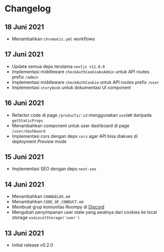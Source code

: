 # Changelog

## 18 Juni 2021

- Menambahkan `chromatic.yml` workflows

## 17 Juni 2021

- Update semua deps terutama `nextjs v11.0.0`
- Implementasi middleware `checkAuthCookieAsAdmin` untuk API routes prefix `/admin`
- Implementasi middleware `checkAuthCookie` untuk API routes prefix `/user`
- Implementasi `storybook` untuk dokumentasi UI component

## 16 Juni 2021

- Refactor code di page `/products/:id` menggunakan `useSWR` daripada `getStaticProps`
- Menambahkan component untuk user dashboard di page `/user/dashboard`
- Implementasi cors dengan deps `cors` agar API bisa diakses di deployment _Preview_ mode

## 15 Juni 2021

- Implementasi SEO dengan deps `next-seo`

## 14 Juni 2021

- Menambahkan `CHANGELOG.md`
- Menambahkan `CODE_OF_CONDUCT.md`
- Membuat grup komunitas Roompy di [Discord](https://discord.gg/W9gPJ6kUPY)
- Mengubah penyimpanan user state yang awalnya dari cookies ke local storage `useLocalStorage('user')`

## 13 Juni 2021

- Initial release v0.2.0
